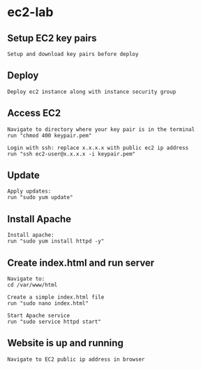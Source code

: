 # ec2-lab

## Setup EC2 key pairs

```
Setup and download key pairs before deploy
```

## Deploy

```
Deploy ec2 instance along with instance security group
```

## Access EC2

```
Navigate to directory where your key pair is in the terminal
run "chmod 400 keypair.pem"

Login with ssh: replace x.x.x.x with public ec2 ip address
run "ssh ec2-user@x.x.x.x -i keypair.pem"

```

## Update

```
Apply updates:
run "sudo yum update"
```

## Install Apache

```
Install apache:
run "sudo yum install httpd -y"
```

## Create index.html and run server

```
Navigate to:
cd /var/www/html

Create a simple index.html file
run "sudo nano index.html"

Start Apache service
run "sudo service httpd start"
```

## Website is up and running

```
Navigate to EC2 public ip address in browser
```

